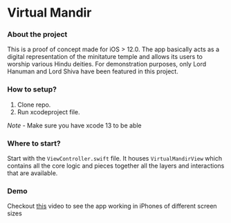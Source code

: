 # Virtual Mandir

### About the project

This is a proof of concept made for iOS > 12.0. The app basically acts as a digital representation of the minitature temple and allows its users to worship various Hindu deities. For demonstration purposes, only Lord Hanuman and Lord Shiva have been featured in this project.

### How to setup?

1. Clone repo.
2. Run xcodeproject file.

_Note_ - Make sure you have xcode 13 to be able

### Where to start?

Start with the `ViewController.swift` file. It houses `VirtualMandirView` which contains all the core logic and pieces together all the layers and interactions that are available.

### Demo

Checkout [this](https://github.com/jtngrg1992/virtual_mandir/blob/clean-branch/demo_small.mov) video to see the app working in iPhones of different screen sizes
